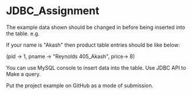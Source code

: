# JDBC_Assignment

The example data shown should be changed in before being inserted into the table. e.g. 


If your name is "Akash" then product table entries should be like below: 


(pid -> 1, pname -> "Reynolds 405_Akash", price-> 8)

You can use MySQL console to insert data into the table. 
Use JDBC API to Make a query.


Put the project example on GitHub as a mode of submission.
